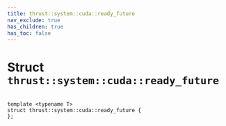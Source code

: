 ```yaml
---
title: thrust::system::cuda::ready_future
nav_exclude: true
has_children: true
has_toc: false
---
```


# Struct `thrust::system::cuda::ready_future`

<code class="doxybook">
<span>template &lt;typename T&gt;</span>
<span>struct thrust::system::cuda::ready&#95;future {</span>
<span>};</span>
</code>

